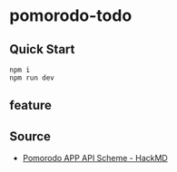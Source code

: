 # pomorodo-todo

## Quick Start

```
npm i
npm run dev
```

## feature

## Source

-   [Pomorodo APP API Scheme - HackMD](https://hackmd.io/EHZZfDqiQp-gWNedbYFZqA)
